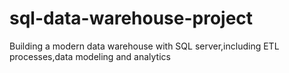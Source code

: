 # sql-data-warehouse-project
Building a modern data warehouse with SQL server,including ETL processes,data modeling and analytics
